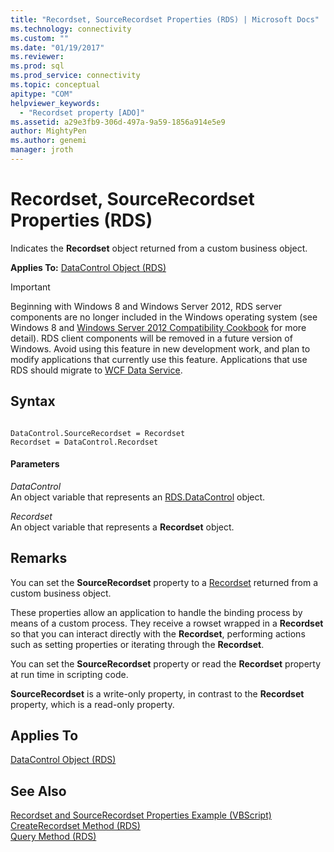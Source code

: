 ```yaml
---
title: "Recordset, SourceRecordset Properties (RDS) | Microsoft Docs"
ms.technology: connectivity
ms.custom: ""
ms.date: "01/19/2017"
ms.reviewer: 
ms.prod: sql  
ms.prod_service: connectivity
ms.topic: conceptual
apitype: "COM"
helpviewer_keywords: 
  - "Recordset property [ADO]"
ms.assetid: a29e3fb9-306d-497a-9a59-1856a914e5e9
author: MightyPen
ms.author: genemi
manager: jroth
---
```

# Recordset, SourceRecordset Properties (RDS)
Indicates the **Recordset** object returned from a custom business object.  
  
 **Applies To:** [DataControl Object (RDS)](../../../ado/reference/rds-api/datacontrol-object-rds.md)  
  
> [!IMPORTANT]
>  Beginning with Windows 8 and Windows Server 2012, RDS server components are no longer included in the Windows operating system (see Windows 8 and [Windows Server 2012 Compatibility Cookbook](https://www.microsoft.com/download/details.aspx?id=27416) for more detail). RDS client components will be removed in a future version of Windows. Avoid using this feature in new development work, and plan to modify applications that currently use this feature. Applications that use RDS should migrate to [WCF Data Service](https://go.microsoft.com/fwlink/?LinkId=199565).  
  
## Syntax  
  
```  
  
DataControl.SourceRecordset = Recordset  
Recordset = DataControl.Recordset   
```  
  
#### Parameters  
 *DataControl*  
 An object variable that represents an [RDS.DataControl](../../../ado/reference/rds-api/datacontrol-object-rds.md) object.  
  
 *Recordset*  
 An object variable that represents a **Recordset** object.  
  
## Remarks  
 You can set the **SourceRecordset** property to a [Recordset](../../../ado/reference/ado-api/recordset-object-ado.md) returned from a custom business object.  
  
 These properties allow an application to handle the binding process by means of a custom process. They receive a rowset wrapped in a **Recordset** so that you can interact directly with the **Recordset**, performing actions such as setting properties or iterating through the **Recordset**.  
  
 You can set the **SourceRecordset** property or read the **Recordset** property at run time in scripting code.  
  
 **SourceRecordset** is a write-only property, in contrast to the **Recordset** property, which is a read-only property.  
  
## Applies To  
 [DataControl Object (RDS)](../../../ado/reference/rds-api/datacontrol-object-rds.md)  
  
## See Also  
 [Recordset and SourceRecordset Properties Example (VBScript)](../../../ado/reference/rds-api/recordset-and-sourcerecordset-properties-example-vbscript.md)   
 [CreateRecordset Method (RDS)](../../../ado/reference/rds-api/createrecordset-method-rds.md)   
 [Query Method (RDS)](../../../ado/reference/rds-api/query-method-rds.md)


